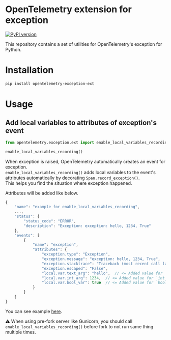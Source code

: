 # OpenTelemetry extension for exception
[![PyPI version](https://badge.fury.io/py/opentelemetry-exception-ext.svg)](https://badge.fury.io/py/opentelemetry-exception-ext)

This repository contains a set of utilities for OpenTelemetry's exception for Python.

# Installation

```bash
pip install opentelemetry-exception-ext
```

# Usage

## Add local variables to attributes of exception's event

```python
from opentelemetry.exception.ext import enable_local_variables_recording

enable_local_variables_recording()
```

When exception is raised, OpenTelemetry automatically creates an event for exception.  
`enable_local_variables_recording()` adds local variables to the event's attributes automatically by decorating `Span.record_exception()`.  
This helps you find the situation where exception happened.

Attributes will be added like below.

```js
{
    "name": "example for enable_local_variables_recording",
    ...,
    "status": {
        "status_code": "ERROR",
        "description": "Exception: exception: hello, 1234, True"
    },
    "events": [
        {
            "name": "exception",
            "attributes": {
                "exception.type": "Exception",
                "exception.message": "exception: hello, 1234, True",
                "exception.stacktrace": "Traceback (most recent call last) ...",
                "exception.escaped": "False",
                "local.var.text_arg": "hello",  // <= Added value for `text_arg`
                "local.var.int_arg": 1234,  // <= Added value for `int_arg`
                "local.var.bool_var": true  // <= Added value for `bool_var`
            }
        }
    ]
}
```

You can see example [here](example/enable_local_variables_recording).

:warning: When using pre-fork server like Gunicorn, you should call `enable_local_variables_recording()` before fork to not run same thing multiple times.
